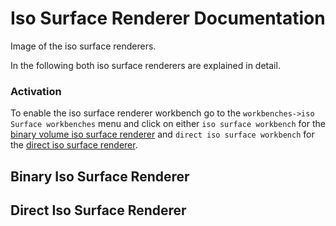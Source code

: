 # Iso Surface Renderer Documentation
Image of the iso surface renderers.

In the following both iso surface renderers are explained in detail.

### Activation
To enable the iso surface renderer workbench go to the `workbenches->iso Surface workbenches` menu and click on either `iso surface workbench` for the [binary volume iso surface renderer](/#binary) and `direct iso surface workbench` for the [direct iso surface renderer](/#direct).

## Binary Iso Surface Renderer

## Direct Iso Surface Renderer
